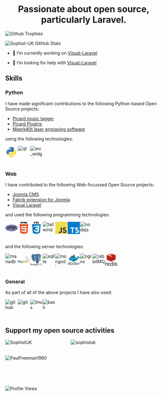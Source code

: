 <h1 align="center">Passionate about open source, particularly Laravel.</h1>

![Github Trophies](https://github-profile-trophy.vercel.app/api?username=sophist-uk&title=-Followers&rank=-B,-C)

<p><picture>
  <source media="(prefers-color-scheme: light)" srcset="https://github-readme-stats.vercel.app/api?username=Sophist-UK&show_icons=true&show=reviews,discussions_started,discussions_answered">
  <source media="(prefers-color-scheme: dark), (prefers-color-scheme: no-preference)" srcset="https://github-readme-stats.vercel.app/api?username=Sophist-UK&show_icons=true&show=reviews,discussions_started,discussions_answered&theme=github_dark">
  <img alt="Sophist-UK GitHub Stats" src="https://github-readme-stats.vercel.app/api?username=Sophist-UK&show_icons=true&show=reviews,discussions_started,discussions_answered">
</picture></p>
<!--<p><picture>
  <source media="(prefers-color-scheme: light)" srcset="https://github-readme-stats.vercel.app/api/top-langs/?username=Sophist-UK&layout=compact&card_width=445">
  <source media="(prefers-color-scheme: dark), (prefers-color-scheme: no-preference)" srcset="https://github-readme-stats.vercel.app/api/top-langs/?username=Sophist-UK&layout=compact&card_width=445&theme=github_dark">
  <img alt="Top Langs" src="https://github-readme-stats.vercel.app/api/top-langs/?username=Sophist-UK&layout=compact&card_width=445">
</picture></p> -->

* 🔭 I’m currently working on [Visual-Laravel](http://github.com/tranzakt/visual-laravel)

* 🤝 I’m looking for help with [Visual-Laravel](http://github.com/tranzakt/visual-laravel)

## Skills
### Python

I have made significant contributions to the following Python-based Open Source projects:

* [Picard music tagger](https://picard.musicbrainz.org)
* [Picard Plugins]()
* [Meerk40t laser engraving software](https://github.com/meerk40t/meerk40t/)

using the following technologies:

<img title="Python" alt="python" align="left" width="40" height="40" src="https://raw.githubusercontent.com/devicons/devicon/master/icons/python/python-original.svg"/>
<img title="Qt" alt="qt" align="left" width="40" height="40" src="https://upload.wikimedia.org/wikipedia/commons/0/0b/Qt_logo_2016.svg"/>
<img title="wxWidgets" alt="wx_widgets" align="left" width="40" height="40" src="https://upload.wikimedia.org/wikipedia/commons/b/bb/WxWidgets.svg"/> </a> </p>
<br style="clear:both"/><br/>

### Web
I have contributed to the following Web-focussed Open Source projects:

* [Joomla CMS]()
* [Fabrik extension for Joomla]()
* [Visual Laravel](https://github.com/Tranzakt/Visual-Laravel/)

and used the following programming technologies:

<img title="PHP" alt="php" align="left" width="40" height="40" src="https://raw.githubusercontent.com/devicons/devicon/master/icons/php/php-original.svg"/>
<img title="HTML" alt="html" align="left" width="40" height="40" src="https://raw.githubusercontent.com/devicons/devicon/master/icons/html5/html5-original-wordmark.svg"/>
<img title="CSS" alt="css" align="left" width="40" height="40" src="https://raw.githubusercontent.com/devicons/devicon/master/icons/css3/css3-original-wordmark.svg"/>
<img title="TailwindCSS" alt="tailwind" align="left" width="40" height="40" src="https://www.vectorlogo.zone/logos/tailwindcss/tailwindcss-icon.svg"/>
<img title="Javascript" alt="javascript" align="left" width="40" height="40" src="https://raw.githubusercontent.com/devicons/devicon/master/icons/javascript/javascript-original.svg"/>
<img title="Typescript" alt="typescript" align="left" width="40" height="40" src="https://raw.githubusercontent.com/devicons/devicon/master/icons/typescript/typescript-original.svg"/>
<img title="Nodejs" alt="nodejs" align="left" width="40px" height="40" src="https://raw.githubusercontent.com/rahulbanerjee26/githubAboutMeGenerator/main/icons/nodejs.svg"/>
<br style="clear:both"/><br/>

and the following server technologies:

<img title="MariaDB" alt="mariadb" align="left" width="40" height="40" src="https://www.vectorlogo.zone/logos/mariadb/mariadb-icon.svg"/>
<img title="MySQL" alt="mysql" align="left" width="40" height="40" src="https://raw.githubusercontent.com/devicons/devicon/master/icons/mysql/mysql-original-wordmark.svg"/>
<img title="Postgresql" alt="postgresql" align="left" width="40" height="40" src="https://raw.githubusercontent.com/devicons/devicon/master/icons/postgresql/postgresql-original-wordmark.svg"/>
<img title="SQLite" alt="sqlite" align="left" width="40" height="40" src="https://www.vectorlogo.zone/logos/sqlite/sqlite-icon.svg"/>
<img title="MongoDB" alt="mongodb" align="left" width="40px" height="40" src="https://raw.githubusercontent.com/rahulbanerjee26/githubAboutMeGenerator/main/icons/mongodb.svg"/>
<img title="Docker" alt="docker" align="left" width="40" height="40" src="https://raw.githubusercontent.com/devicons/devicon/master/icons/docker/docker-original-wordmark.svg"/>
<img title="Nginx" alt="nginx" align="left" width="40px" height="40" src="https://raw.githubusercontent.com/rahulbanerjee26/githubAboutMeGenerator/main/icons/nginx.svg"/>
<img title="rabbitMQ" alt="rabbitMQ" align="left" width="40" height="40" src="https://www.vectorlogo.zone/logos/rabbitmq/rabbitmq-icon.svg"/>
<img title="Redis" alt="redis" align="left" width="40" height="40" src="https://raw.githubusercontent.com/devicons/devicon/master/icons/redis/redis-original-wordmark.svg"/>
<br style="clear:both"/><br/>

### General

As part of all of the above projects I have also used:  

<img title="GitHub" alt="github" align="left" width="40px" height="40" src="https://raw.githubusercontent.com/rahulbanerjee26/githubAboutMeGenerator/main/icons/github.svg"/>
<img title="Git" alt="git" align="left" width="40px" height="40" src="https://raw.githubusercontent.com/rahulbanerjee26/githubAboutMeGenerator/main/icons/git.svg"/>
<img title="Linux" alt="linux" align="left" width="40px" height="40" src="https://raw.githubusercontent.com/rahulbanerjee26/githubAboutMeGenerator/main/icons/linux.svg"/>
<img title="Bash" alt="bash" align="left" width="40" height="40" src="https://www.vectorlogo.zone/logos/gnu_bash/gnu_bash-icon.svg"/>
<br style="clear:both"/><br/>

## Support my open source activities

<a href="https://www.buymeacoffee.com/SophistUK"><img align="left" src="https://cdn.buymeacoffee.com/buttons/v2/default-yellow.png" height="50" width="210" alt="SophistUK" /></a>
<a href="https://ko-fi.com/sophistuk"> <img align="left" src="https://cdn.ko-fi.com/cdn/kofi3.png?v=3" height="50" width="210" alt="sophistuk" /></a>
<a href="https://paypal.me/PaulFreeman1960"> <img align="left" src="https://ionicabizau.github.io/badges/paypal.svg" height="50" width="210" alt="PaulFreeman1960" /></a>
<br style="clear:both"/><br/><br/>

![Profile Views](https://komarev.com/ghpvc/?username=sophist-uk&label=Profile%20views&color=0e75b6&style=flat)
